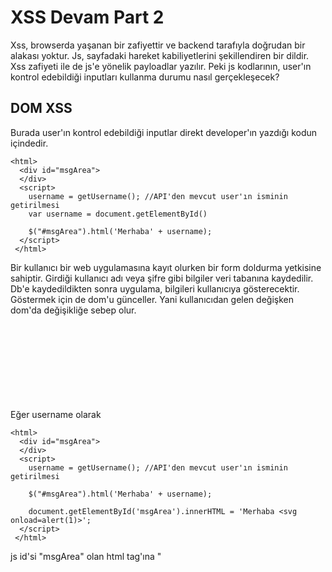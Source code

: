 # **XSS Devam Part 2**

Xss, browserda yaşanan bir zafiyettir ve backend tarafıyla doğrudan bir alakası yoktur. Js, sayfadaki hareket kabiliyetlerini şekillendiren bir dildir. Xss zafiyeti 
ile de js'e yönelik payloadlar yazılır. Peki js kodlarının, user'ın kontrol edebildiği inputları kullanma durumu nasıl gerçekleşecek?

## **DOM XSS**

Burada user'ın kontrol edebildiği inputlar direkt developer'ın yazdığı kodun içindedir.

```
<html>
  <div id="msgArea">
  </div>
  <script>
    username = getUsername(); //API'den mevcut user'ın isminin getirilmesi
    var username = document.getElementById()

    $("#msgArea").html('Merhaba' + username);
  </script>
 </html>
```

Bir kullanıcı bir web uygulamasına kayıt olurken bir form doldurma yetkisine sahiptir. Girdiği kullanıcı adı veya şifre gibi bilgiler veri tabanına kaydedilir. Db'e kaydedildikten sonra uygulama, bilgileri kullanıcıya gösterecektir. Göstermek için de dom'u günceller. Yani kullanıcıdan gelen değişken dom'da değişikliğe sebep olur. 

Eğer username olarak <svg onload=alert(1)> yazarsak

```
<html>
  <div id="msgArea">
  </div>
  <script>
    username = getUsername(); //API'den mevcut user'ın isminin getirilmesi

    $("#msgArea").html('Merhaba' + username);

    document.getElementById('msgArea').innerHTML = 'Merhaba <svg onload=alert(1)>';
  </script>
 </html>
```

js id'si "msgArea" olan html tag'ına "<svg onload=alert(1)>" kodunu yerleştirir.
